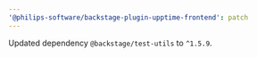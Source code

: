 ```yaml
---
'@philips-software/backstage-plugin-upptime-frontend': patch
---
```


Updated dependency `@backstage/test-utils` to `^1.5.9`.
